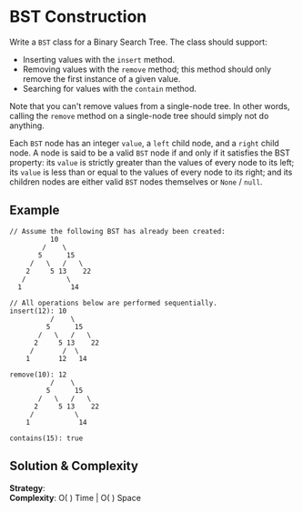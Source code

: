 # BST Construction  
Write a `BST` class for a Binary Search Tree. The class should support:  
- Inserting values with the `insert` method.  
- Removing values with the `remove` method; this method should only remove the first instance of a given value.  
- Searching for values with the `contain` method.  

Note that you can't remove values from a single-node tree. In other words, calling the `remove` method on a single-node tree should simply not do anything.  

Each `BST` node has an integer `value`, a `left` child node, and a `right` child node. A node is said to be a valid `BST` node if and only if it satisfies the BST property: its `value` is strictly greater than the values of every node to its left; its `value` is less than or equal to the values of every node to its right; and its children nodes are either valid `BST` nodes themselves or `None` / `null`.  
## Example  
```
// Assume the following BST has already been created:
          10
        /    \
       5      15
     /   \   /   \
    2     5 13    22
   /          \
  1            14
  
// All operations below are performed sequentially.
insert(12): 10
          /    \
         5      15
       /   \   /   \
      2     5 13    22
     /       /  \
    1       12   14

remove(10): 12
          /    \
         5      15
       /   \   /   \
      2     5 13    22
     /          \
    1            14

contains(15): true
```

## Solution & Complexity  
__Strategy__:  
__Complexity__: O( ) Time | O( ) Space